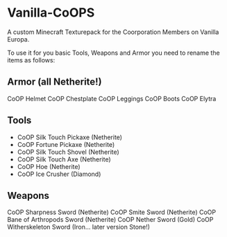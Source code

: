 # Vanilla-CoOPS
A custom Minecraft Texturepack for the Coorporation Members on Vanilla Europa.

To use it for you basic Tools, Weapons and Armor you need to rename the items as follows:

## Armor (all Netherite!)
CoOP Helmet
CoOP Chestplate
CoOP Leggings
CoOP Boots
CoOP Elytra

## Tools 
- CoOP Silk Touch Pickaxe (Netherite)
- CoOP Fortune Pickaxe (Netherite)
- CoOP Silk Touch Shovel (Netherite)
- CoOP Silk Touch Axe (Netherite)
- CoOP Hoe (Netherite)
- CoOP Ice Crusher (Diamond)

## Weapons
CoOP Sharpness Sword (Netherite)
CoOP Smite Sword (Netherite)
CoOP Bane of Arthropods Sword (Netherite)
CoOP Nether Sword (Gold)
CoOP Witherskeleton Sword (Iron... later version Stone!)
